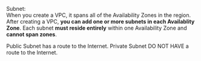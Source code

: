 Subnet:<br>
When you create a VPC, it spans all of the Availability Zones in the region. After creating a VPC, **you can add one or more subnets in each Availablity Zone**. Each subnet **must reside entirely** within one Availability Zone and **cannot span zones**.

Public Subnet has a route to the Internet.
Private Subnet DO NOT HAVE a route to the Internet.

